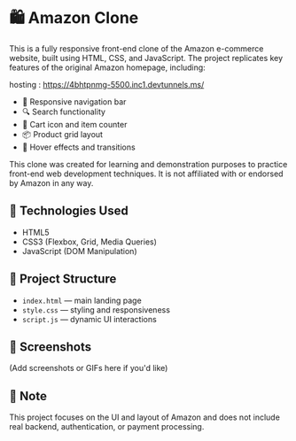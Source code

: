 # 🛍️ Amazon Clone

This is a fully responsive front-end clone of the Amazon e-commerce website, built using HTML, CSS, and JavaScript. The project replicates key features of the original Amazon homepage, including:

hosting : https://4bhtpnmg-5500.inc1.devtunnels.ms/

- 🧭 Responsive navigation bar
- 🔍 Search functionality
- 🛒 Cart icon and item counter
- 📦 Product grid layout
- 🎨 Hover effects and transitions

This clone was created for learning and demonstration purposes to practice front-end web development techniques. It is not affiliated with or endorsed by Amazon in any way.

## 🚀 Technologies Used

- HTML5
- CSS3 (Flexbox, Grid, Media Queries)
- JavaScript (DOM Manipulation)

## 📁 Project Structure

- `index.html` — main landing page
- `style.css` — styling and responsiveness
- `script.js` — dynamic UI interactions

## 📸 Screenshots

(Add screenshots or GIFs here if you'd like)

## 📌 Note

This project focuses on the UI and layout of Amazon and does not include real backend, authentication, or payment processing.

